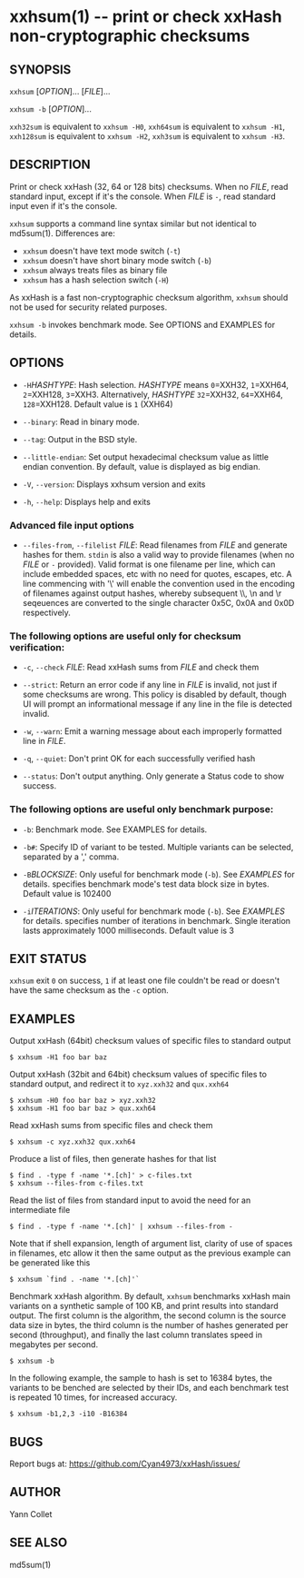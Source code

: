 xxhsum(1) -- print or check xxHash non-cryptographic checksums
==============================================================

SYNOPSIS
--------

`xxhsum` [*OPTION*]... [*FILE*]...

`xxhsum -b` [*OPTION*]...

`xxh32sum` is equivalent to `xxhsum -H0`,
`xxh64sum` is equivalent to `xxhsum -H1`,
`xxh128sum` is equivalent to `xxhsum -H2`,
`xxh3sum` is equivalent to `xxhsum -H3`.


DESCRIPTION
-----------

Print or check xxHash (32, 64 or 128 bits) checksums.
When no *FILE*, read standard input, except if it's the console.
When *FILE* is `-`, read standard input even if it's the console.

`xxhsum` supports a command line syntax similar but not identical to md5sum(1).  Differences are:

* `xxhsum` doesn't have text mode switch (`-t`)
* `xxhsum` doesn't have short binary mode switch (`-b`)
* `xxhsum` always treats files as binary file
* `xxhsum` has a hash selection switch (`-H`)

As xxHash is a fast non-cryptographic checksum algorithm,
`xxhsum` should not be used for security related purposes.

`xxhsum -b` invokes benchmark mode. See OPTIONS and EXAMPLES for details.

OPTIONS
-------

* `-H`*HASHTYPE*:
  Hash selection. *HASHTYPE* means `0`=XXH32, `1`=XXH64, `2`=XXH128, `3`=XXH3.
  Alternatively, *HASHTYPE* `32`=XXH32, `64`=XXH64, `128`=XXH128.
  Default value is `1` (XXH64)

* `--binary`:
  Read in binary mode.

* `--tag`:
  Output in the BSD style.

* `--little-endian`:
  Set output hexadecimal checksum value as little endian convention.
  By default, value is displayed as big endian.

* `-V`, `--version`:
  Displays xxhsum version and exits

* `-h`, `--help`:
  Displays help and exits

### Advanced file input options

* `--files-from`, `--filelist` *FILE*:
  Read filenames from *FILE* and generate hashes for them.
  `stdin` is also a valid way to provide filenames (when no *FILE* or `-` provided).
  Valid format is one filename per line, which can include embedded spaces, etc with no need for quotes, escapes, etc.
  A line commencing with '\\' will enable the convention used in the encoding of filenames against output hashes,
  whereby subsequent \\\\, \n and \r seqeuences are converted to the single
  character 0x5C, 0x0A and 0x0D respectively.

### The following options are useful only for checksum verification:

* `-c`, `--check` *FILE*:
  Read xxHash sums from *FILE* and check them

* `--strict`:
  Return an error code if any line in *FILE* is invalid,
  not just if some checksums are wrong.
  This policy is disabled by default,
  though UI will prompt an informational message
  if any line in the file is detected invalid.

* `-w`, `--warn`:
  Emit a warning message about each improperly formatted line in *FILE*.

* `-q`, `--quiet`:
   Don't print OK for each successfully verified hash

* `--status`:
  Don't output anything. Only generate a Status code to show success.

### The following options are useful only benchmark purpose:

* `-b`:
  Benchmark mode.  See EXAMPLES for details.

* `-b#`:
  Specify ID of variant to be tested.
  Multiple variants can be selected, separated by a ',' comma.

* `-B`*BLOCKSIZE*:
  Only useful for benchmark mode (`-b`). See *EXAMPLES* for details.
  <BLOCKSIZE> specifies benchmark mode's test data block size in bytes.
  Default value is 102400

* `-i`*ITERATIONS*:
  Only useful for benchmark mode (`-b`). See *EXAMPLES* for details.
  <ITERATIONS> specifies number of iterations in benchmark. Single iteration
  lasts approximately 1000 milliseconds. Default value is 3

EXIT STATUS
-----------

`xxhsum` exit `0` on success, `1` if at least one file couldn't be read or
doesn't have the same checksum as the `-c` option.

EXAMPLES
--------

Output xxHash (64bit) checksum values of specific files to standard output

    $ xxhsum -H1 foo bar baz

Output xxHash (32bit and 64bit) checksum values of specific files to standard
output, and redirect it to `xyz.xxh32` and `qux.xxh64`

    $ xxhsum -H0 foo bar baz > xyz.xxh32
    $ xxhsum -H1 foo bar baz > qux.xxh64

Read xxHash sums from specific files and check them

    $ xxhsum -c xyz.xxh32 qux.xxh64

Produce a list of files, then generate hashes for that list

    $ find . -type f -name '*.[ch]' > c-files.txt
    $ xxhsum --files-from c-files.txt

Read the list of files from standard input to avoid the need for an intermediate file

    $ find . -type f -name '*.[ch]' | xxhsum --files-from -

Note that if shell expansion, length of argument list, clarity of use of spaces in filenames, etc allow it then the same output as the previous example can be generated like this

    $ xxhsum `find . -name '*.[ch]'`

Benchmark xxHash algorithm.
By default, `xxhsum` benchmarks xxHash main variants
on a synthetic sample of 100 KB,
and print results into standard output.
The first column is the algorithm,
the second column is the source data size in bytes,
the third column is the number of hashes generated per second (throughput),
and finally the last column translates speed in megabytes per second.

    $ xxhsum -b

In the following example,
the sample to hash is set to 16384 bytes,
the variants to be benched are selected by their IDs,
and each benchmark test is repeated 10 times, for increased accuracy.

    $ xxhsum -b1,2,3 -i10 -B16384

BUGS
----

Report bugs at: https://github.com/Cyan4973/xxHash/issues/

AUTHOR
------

Yann Collet

SEE ALSO
--------

md5sum(1)
